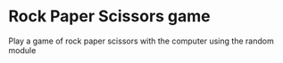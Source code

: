 # Rock Paper Scissors game

Play a game of rock paper scissors with the computer using the random module